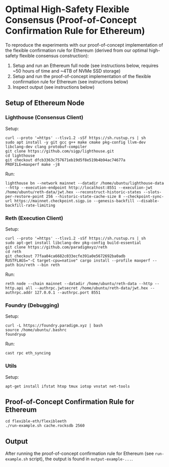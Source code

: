# Optimal High-Safety Flexible Consensus (Proof-of-Concept Confirmation Rule for Ethereum)

To reproduce the experiments with our proof-of-concept implementation of the flexible confirmation rule for Ethereum (derived from our optimal high-safety flexible consensus construction):
1. Setup and run an Ethereum full node (see instructions below, requires ~50 hours of time and ~4TB of NVMe SSD storage)
2. Setup and run the proof-of-concept implementation of the flexible confirmation rule for Ethereum (see instructions below)
3. Inspect output (see instructions below)


## Setup of Ethereum Node

### Lighthouse (Consensus Client)

Setup:
```
curl --proto '=https' --tlsv1.2 -sSf https://sh.rustup.rs | sh
sudo apt install -y git gcc g++ make cmake pkg-config llvm-dev libclang-dev clang protobuf-compiler
git clone https://github.com/sigp/lighthouse.git
cd lighthouse
git checkout dfcb3363c757671eb19d5f8e519b4b94ac74677a
PROFILE=maxperf make -j8
```

Run:
```
lighthouse bn --network mainnet --datadir /home/ubuntu/lighthouse-data --http --execution-endpoint http://localhost:8551 --execution-jwt /home/ubuntu/reth-data/jwt.hex --reconstruct-historic-states --slots-per-restore-point 256 --historic-state-cache-size 8 --checkpoint-sync-url https://mainnet.checkpoint.sigp.io --genesis-backfill --disable-backfill-rate-limiting
```

### Reth (Execution Client)

Setup:
```
curl --proto '=https' --tlsv1.2 -sSf https://sh.rustup.rs | sh
sudo apt-get install libclang-dev pkg-config build-essential
git clone https://github.com/paradigmxyz/reth
cd reth
git checkout 77faa04ca6682c033ecfe391a0e5672692ba0adb
RUSTFLAGS="-C target-cpu=native" cargo install --profile maxperf --path bin/reth --bin reth
```

Run:
```
reth node --chain mainnet --datadir /home/ubuntu/reth-data --http --http.api all --authrpc.jwtsecret /home/ubuntu/reth-data/jwt.hex --authrpc.addr 127.0.0.1 --authrpc.port 8551
```

### Foundry (Debugging)

Setup:
```
curl -L https://foundry.paradigm.xyz | bash
source /home/ubuntu/.bashrc
foundryup
```

Run:
```
cast rpc eth_syncing
```

### Utils

Setup:
```
apt-get install ifstat htop tmux iotop vnstat net-tools
```


## Proof-of-Concept Confirmation Rule for Ethereum

```
cd flexible-eth/flexibleeth
./run-example.sh cache.rocksdb 2560
```


## Output

After running the proof-of-concept confirmation rule for Ethereum (see `run-example.sh` script), the output is found in `output-example-...`.
